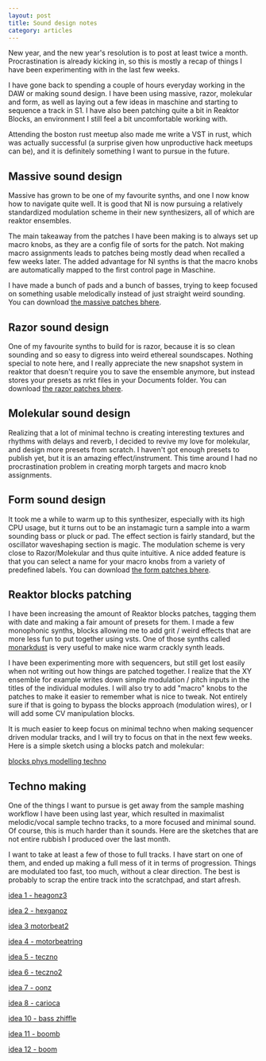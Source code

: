 ```yaml
---
layout: post
title: Sound design notes
category: articles
---
```


New year, and the new year's resolution is to post at least twice a month.
Procrastination is already kicking in, so this is mostly a recap of things
I have been experimenting with in the last few weeks.

I have gone back to spending a couple of hours everyday working in the DAW
or making sound design. I have been using massive, razor, molekular and form,
as well as laying out a few ideas in maschine and starting to sequence a track in S1.
I have also been patching quite a bit in Reaktor Blocks, an environment I still feel
a bit uncomfortable working with.

Attending the boston rust meetup also made me write a VST in rust, which was actually successful
(a surprise given how unproductive hack meetups can be), and it is definitely something
I want to pursue in the future.

## Massive sound design

Massive has grown to be one of my favourite synths, and one I now know how to navigate quite well.
It is good that NI is now pursuing a relatively standardized modulation scheme in their new
synthesizers, all of which are reaktor ensembles.

The main takeaway from the patches I have been making is to always set up macro knobs,
as they are a config file of sorts for the patch.
Not making macro assignments leads to patches being mostly dead when recalled a few weeks later.
The added advantage for NI synths is that the macro knobs are automatically mapped to the
first control page in Maschine.

I have made a bunch of pads and a bunch of basses, trying to keep focused on something usable melodically
instead of just straight weird sounding. You can download <a href="{{ site.url }}{{ site.baseurl }}/files/2017-01-15--massive-patches.zip">the massive patches bhere</a>.

## Razor sound design

One of my favourite synths to build for is razor, because it is so clean sounding and so easy to digress into weird ethereal soundscapes.
Nothing special to note here, and I really appreciate the new snapshot system in reaktor that doesn't require you to save the ensemble anymore,
but instead stores your presets as nrkt files in your Documents folder. You can download <a href="{{ site.url }}{{ site.baseurl }}/files/2017-01-15--razor-patches.zip">the razor patches bhere</a>.

## Molekular sound design

Realizing that a lot of minimal techno is creating interesting textures and rhythms with delays and reverb,
I decided to revive my love for molekular, and design more presets from scratch. I haven't got enough presets to publish yet, but it is an amazing effect/instrument.
This time around I had no procrastination problem in creating morph targets and macro knob assignments.

## Form sound design

It took me a while to warm up to this synthesizer, especially with its high CPU usage, but it turns out to be an instamagic turn a sample into a warm sounding bass or pluck or pad.
The effect section is fairly standard, but the oscillator waveshaping section is magic. The modulation scheme is very close to Razor/Molekular and thus quite intuitive.
A nice added feature is that you can select a name for your macro knobs from a variety of predefined labels. You can download <a href="{{ site.url }}{{ site.baseurl }}/files/2017-01-15--form-patches.zip">the form patches bhere</a>.

## Reaktor blocks patching

I have been increasing the amount of Reaktor blocks patches, tagging them with date and making a fair amount
of presets for them. I made a few monophonic synths, blocks allowing me to add grit / weird effects that
are more less fun to put together using vsts.
One of those synths called <a href="https://www.native-instruments.com/en/reaktor-community/reaktor-user-library/entry/show/10783/">monarkdust</a>
is very useful to make nice warm crackly synth leads.

I have been experimenting more with sequencers,
but still get lost easily when not writing out how things are patched together.
I realize that the XY ensemble for example writes down simple modulation / pitch inputs
in the titles of the individual modules.
I will also try to add "macro" knobs to the patches to make it easier to remember what is
nice to tweak. Not entirely sure if that is going to bypass the blocks approach (modulation wires),
or I will add some CV manipulation blocks.

It is much easier to keep focus on minimal techno when making sequencer driven modular tracks,
and I will try to focus on that in the next few weeks. Here is a simple sketch using a blocks patch and molekular:

<a class="embedly-card" data-card-key="20f0cfdf827a49e4b11f6cf34aeedf08" data-card-controls="0" href="https://clyp.it/zyk1jtlx">blocks phys modelling techno</a>

## Techno making

One of the things I want to pursue is get away from the sample mashing workflow
I have been using last year, which resulted in maximalist melodic/vocal sample
techno tracks, to a more focused and minimal sound. Of course, this is much harder
than it sounds. Here are the sketches that are not entire rubbish I produced over the
last month.

I want to take at least a few of those to full tracks. I have start on one of them,
and ended up making a full mess of it in terms of progression. Things are modulated too fast,
too much, without a clear direction. The best is probably to scrap the entire track into
the scratchpad, and start afresh.

<script async src="//cdn.embedly.com/widgets/platform.js" charset="UTF-8"></script>

<a class="embedly-card" data-card-key="20f0cfdf827a49e4b11f6cf34aeedf08" data-card-controls="0" href="https://clyp.it/4w0vnzk0">idea 1 - heagonz3</a>

<a class="embedly-card" data-card-key="20f0cfdf827a49e4b11f6cf34aeedf08" data-card-controls="0" href="https://clyp.it/lkztzqjn">idea 2 - hexganoz</a>

<a class="embedly-card" data-card-key="20f0cfdf827a49e4b11f6cf34aeedf08" data-card-controls="0" href="https://clyp.it/3apxxkam">idea 3 motorbeat2</a>

<a class="embedly-card" data-card-key="20f0cfdf827a49e4b11f6cf34aeedf08" data-card-controls="0" href="https://clyp.it/m5izpda5">idea 4 - motorbeatring</a>

<a class="embedly-card" data-card-key="20f0cfdf827a49e4b11f6cf34aeedf08" data-card-controls="0" href="https://clyp.it/yjcdroue">idea 5 - teczno</a>

<a class="embedly-card" data-card-key="20f0cfdf827a49e4b11f6cf34aeedf08" data-card-controls="0" href="https://clyp.it/es53cap4">idea 6 - teczno2</a>

<a class="embedly-card" data-card-key="20f0cfdf827a49e4b11f6cf34aeedf08" data-card-controls="0" href="https://clyp.it/00sw0e0s">idea 7 - oonz</a>

<a class="embedly-card" data-card-key="20f0cfdf827a49e4b11f6cf34aeedf08" data-card-controls="0" href="https://clyp.it/v2nwxub4">idea 8 - carioca</a>

<a class="embedly-card" data-card-key="20f0cfdf827a49e4b11f6cf34aeedf08" data-card-controls="0" href="https://clyp.it/lrvvcjlq">idea 10 - bass zhiffle </a>

<a class="embedly-card" data-card-key="20f0cfdf827a49e4b11f6cf34aeedf08" data-card-controls="0" href="https://clyp.it/p1aq351i">idea 11 - boomb</a>

<a class="embedly-card" data-card-key="20f0cfdf827a49e4b11f6cf34aeedf08" data-card-controls="0" href="https://clyp.it/cdxw3hfw">idea 12 - boom</a>

